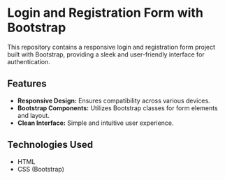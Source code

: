 # Login and Registration Form with Bootstrap

This repository contains a responsive login and registration form project built with Bootstrap, providing a sleek and user-friendly interface for authentication.

## Features

- **Responsive Design:** Ensures compatibility across various devices.
- **Bootstrap Components:** Utilizes Bootstrap classes for form elements and layout.
- **Clean Interface:** Simple and intuitive user experience.

## Technologies Used

- HTML
- CSS (Bootstrap)





